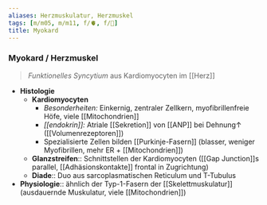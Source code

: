 ```yaml
---
aliases: Herzmuskulatur, Herzmuskel
tags: [m/m05, m/m11, f/🫀, f/🔬]
title: Myokard
---
```

### Myokard / Herzmuskel
> *Funktionelles Syncytium* aus Kardiomyocyten im [[Herz]]
- **Histologie**
	- **Kardiomyocyten**
		- *Besonderheiten:* Einkernig, zentraler Zellkern, myofibrillenfreie Höfe, viele [[Mitochondrien]]
		- *[[endokrin]]:* Atriale [[Sekretion]] von [[ANP]] bei Dehnung↑ ([[Volumenrezeptoren]])
		- Spezialisierte Zellen bilden [[Purkinje-Fasern]] (blasser, weniger Myofibrillen, mehr ER + [[Mitochondrien]])
	- **Glanzstreifen**:: Schnittstellen der Kardiomyocyten ([[Gap Junction]]s parallel, [[Adhäsionskontakte]] frontal in Zugrichtung)
	- **Diade**:: Duo aus sarcoplasmatischen Reticulum und T-Tubulus
- **Physiologie**:: ähnlich der Typ-1-Fasern der [[Skelettmuskulatur]] (ausdauernde Muskulatur, viele [[Mitochondrien]])